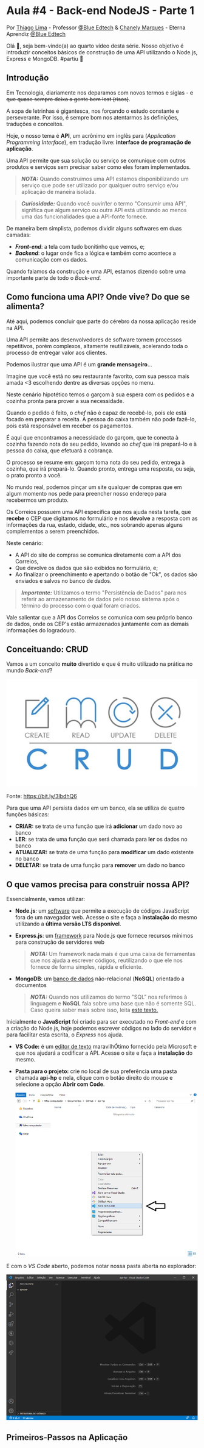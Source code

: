 # Aula #4 - Back-end NodeJS - Parte 1

Por <a href="https://www.linkedin.com/in/thicode/" target="_blank">Thiago Lima</a> - Professor <a href="https://blueedtech.com.br/quem-somos/" target="_blank">@Blue Edtech</a> & <a href="https://www.linkedin.com/in/chanelym/" target="_blank">Chanely Marques</a> - Eterna Aprendiz <a href="https://blueedtech.com.br/quem-somos/" target="_blank">@Blue Edtech</a>

Olá :wave:, seja bem-vindo(a) ao quarto vídeo desta série. Nosso objetivo é introduzir conceitos básicos de construção de uma API utilizando o Node.js, Express e MongoDB. #partiu :blue_heart:

## Introdução

Em Tecnologia, diariamente nos deparamos com novos termos e siglas - ~~e que quase sempre deixa a gente bem lost (risos)~~. 

A sopa de letrinhas é gigantesca, nos forçando o estudo constante e perseverante. Por isso, é sempre bom nos atentarmos às definições, traduções e conceitos.

Hoje, o nosso tema é **API**, um acrônimo em inglês para (_Application Programming Interface_), em tradução livre: **interface de programação de aplicação**.

Uma API permite que sua solução ou serviço se comunique com outros produtos e serviços sem precisar saber como eles foram implementados.

> **_NOTA:_** Quando construímos uma API estamos disponibilizando um serviço que pode ser utilizado por qualquer outro serviço e/ou aplicação de maneira isolada.

> **_Curiosidade:_** Quando você ouvir/ler o termo "Consumir uma API", significa que algum serviço ou outra API está utilizando ao menos uma das funcionalidades que a API-fonte fornece.

De maneira bem simplista, podemos dividir alguns softwares em duas camadas:

- **_Front-end_**: a tela com tudo bonitinho que vemos, e;
- **_Backend_**: o lugar onde fica a lógica e também como acontece a comunicação com os dados.

Quando falamos da construção e uma API, estamos dizendo sobre uma importante parte de todo o _Back-end_.

## Como funciona uma API? Onde vive? Do que se alimenta?

Até aqui, podemos concluir que parte do cérebro da nossa aplicação reside na API.

Uma API permite aos desenvolvedores de software tornem processos repetitivos, porém complexos, altamente reutilizáveis, acelerando toda o processo de entregar valor aos clientes.

Podemos ilustrar que uma API é um **grande mensageiro**...

Imagine que você está no seu restaurante favorito, com sua pessoa mais amada <3 escolhendo dentre as diversas opções no menu.

Neste cenário hipotético temos o garçom à sua espera com os pedidos e a cozinha pronta para prover a sua necessidade.

Quando o pedido é feito, o _chef_ não é capaz de recebê-lo, pois ele está focado em preparar a receita. A pessoa do caixa também não pode fazê-lo, pois está responsável em receber os pagamentos.

É aqui que encontramos a necessidade do garçom, que te conecta à cozinha fazendo nota de seu pedido, levando ao _chef_ que irá prepará-lo e à pessoa do caixa, que efetuará a cobrança.

O processo se resume em: garçom toma nota do seu pedido, entrega à cozinha, que irá prepará-lo. Quando pronto, entrega uma resposta, ou seja, o prato pronto a você.

No mundo real, podemos pinçar um site qualquer de compras que em algum momento nos pede para preencher nosso endereço para recebermos um produto.

Os Correios possuem uma API específica que nos ajuda nesta tarefa, que **recebe** o CEP que digitamos no formulário e nos **devolve**  a resposta com as informações da rua, estado, cidade, etc., nos sobrando apenas alguns complementos a serem preenchidos.

Neste cenário:

- A API do site de compras se comunica diretamente com a API dos Correios,
- Que devolve os dados que são exibidos no formulário, e;
- Ao finalizar o preenchimento e apertando o botão de "Ok", os dados são enviados e salvos no banco de dados.

> **_Importante:_** Utilizamos o termo "Persistência de Dados" para nos referir ao armazenamento de dados pelo nosso sistema após o término do processo com o qual foram criados.

Vale salientar que a API dos Correios se comunica com seu próprio banco de dados, onde os CEP's estão armazenados juntamente com as demais informações do logradouro.

## Conceituando: CRUD

Vamos a um conceito **muito** divertido e que é muito utilizado na prática no mundo _Back-end_?

![crud](imagens/crud.jpg)

Fonte: https://bit.ly/3IbdhQ6

<!-- 10:00 -->

Para que uma API persista dados em um banco, ela se utiliza de quatro funções básicas:

- **CRIAR:** se trata de uma função que irá **adicionar** um dado novo ao banco
- **LER**: se trata de uma função que será chamada para **ler** os dados no banco
- **ATUALIZAR:** se trata de uma função para **modificar** um dado existente no banco
- **DELETAR:** se trata de uma função para **remover** um dado no banco

## O que vamos precisa para construir nossa API?

Essencialmente, vamos utilizar:

- **Node.js**: um <a href="https://nodejs.org/en/" target="_blank">software</a> que permite a execução de códigos JavaScript fora de um navegador web. Acesse o site e faça a **instalação** do mesmo utilizando a **última versão LTS disponível**.

- **Express.js**: um <a href="https://expressjs.com/en/starter/installing.html" target="_blank">framework</a> para Node.js que fornece recursos mínimos para construção de servidores web

  > **_NOTA:_** Um framework nada mais é que uma caixa de ferramentas que nos ajuda a escrever códigos, reutilizando o que ele nos fornece de forma simples, rápida e eficiente.

- **MongoDB**: um <a href="https://www.mongodb.com/pt-br" target="_blank">banco de dados</a> não-relacional (**NoSQL**) orientado a documentos

  > **_NOTA:_** Quando nos utilizamos do termo "SQL" nos referimos à linguagem e **NoSQL** fala sobre uma base que não é somente SQL. Caso queira saber mais sobre isso, leita <a href="https://blog.geekhunter.com.br/sql-nosql-newsql-qual-banco-de-dados-usar/" target="_blank">este texto.</a>

Inicialmente o **JavaScript** foi criado para ser executado no _Front-end_ e com a criação do Node.js, hoje podemos escrever códigos no lado do servidor e para facilitar esta escrita, o _Express_ nos ajuda.

- **VS Code:** é um <a href="https://code.visualstudio.com/?wt.mc_id=DX_841432" target="_blank">editor de texto</a> maravilhÓtimo fornecido pela Microsoft e que nos ajudará a codificar a API. Acesse o site e faça a **instalação** do mesmo.

- **Pasta para o projeto:** crie no local de sua preferência uma pasta chamada **api-hp** e nela, clique com o botão direito do mouse e selecione a opção **Abrir com Code**.

  ![Aula04_Figura01](imagens/Aula04_Figura01.png)

E com o _VS Code_ aberto, podemos notar nossa pasta aberta no explorador:

![Aula04_Figura01](imagens/Aula04_Figura02.png)

## Primeiros-Passos na Aplicação

<!-- 12:15 -->